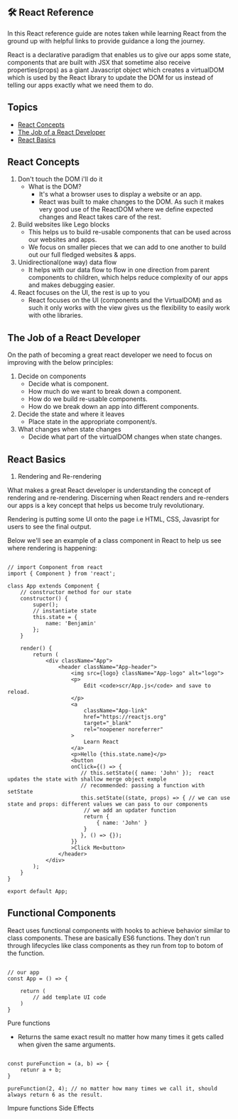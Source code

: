 ## 🛠️ React Reference

In this React reference guide are notes taken while learning React from the ground up with helpful links to provide guidance a long the journey. 

React is a declarative paradigm that enables us to give our apps some state, components that are built with JSX that sometime also receive properties(props) as a giant Javascript object which creates a virtualDOM which is used by the React library to update the DOM for us instead of telling our apps exactly what we need them to do.

## Topics
  - [React Concepts](#react-concepts)
  - [The Job of a React Developer](#the-job-of-a-react-developer)
  - [React Basics](#react-basics)

## React Concepts

1. Don't touch the DOM i'll do it
    - What is the DOM?
      - It's what a browser uses to display a website or an app.
      - React was built to make changes to the DOM. As such it makes very good use of the ReactDOM where we define expected changes and React takes care of the rest.
2. Build websites like Lego blocks
    - This helps us to build re-usable components that can be used across our websites and apps.
    - We focus on smaller pieces that we can add to one another to build out our full fledged websites & apps.
3. Unidirectional(one way) data flow
    - It helps with our data flow to flow in one direction from parent components to children, which helps reduce complexity of our apps and makes debugging easier.
4. React focuses on the UI, the rest is up to you
    - React focuses on the UI (components and the VirtualDOM) and as such it only works with the view gives us the flexibility to easily work with othe libraries. 

## The Job of a React Developer

On the path of becoming a great react developer we need to focus on improving with the below principles:

1. Decide on components
    - Decide what is component.
    - How much do we want to break down a component.
    - How do we build re-usable components.
    - How do we break down an app into different components.
2. Decide the state and where it leaves
    - Place state in the appropriate component/s.
3. What changes when state changes 
    - Decide what part of the virtualDOM changes when state changes.

## React Basics

1. Rendering and Re-rendering

What makes a great React developer is understanding the concept of rendering and re-rendering. Discerning when React renders and re-renders our apps is a key concept that helps us become truly revolutionary.  

Rendering is putting some UI onto the page i.e HTML, CSS, Javasript for users to see the final output.

Below we'll see an example of a class component in React to help us see where rendering is happening:

```JSX

// import Component from react
import { Component } from 'react';

class App extends Component {
    // constructor method for our state
    constructor() {
        super();
        // instantiate state
        this.state = {
            name: 'Benjamin'
        };
    }

    render() {
        return (
            <div className="App">
                <header className="App-header">
                    <img src={logo} className="App-logo" alt="logo">
                    <p>
                        Edit <code>scr/App.js</code> and save to reload.
                    </p>
                    <a
                        className="App-link"
                        href="https://reactjs.org"
                        target="_blank"
                        rel="noopener noreferrer"
                    >
                        Learn React
                    </a>
                    <p>Hello {this.state.name}</p>
                    <button 
                    onClick={() => {
                       // this.setState({ name: 'John' });  react updates the state with shallow merge object exmple
                       // recommended: passing a function with setState
                       this.setState((state, props) => { // we can use state and props: different values we can pass to our components
                        // we add an updater function
                        return {
                            { name: 'John' }
                        }
                       }, () => {});
                    }}
                    >Click Me<button>
                </header>
            </div>
        );
    }
}

export default App;

```

## Functional Components

React uses functional components with hooks to achieve behavior similar to class components. These are basically ES6 functions. They don't run through lifecycles like class components as they run from top to botom of the function.

```JSX

// our app 
const App = () => {

    return (
        // add template UI code
    )
}

```

Pure functions
- Returns the same exact result no matter how many times it gets called when given the same arguments.

```JS

const pureFunction = (a, b) => {
    retunr a + b;
}

pureFunction(2, 4); // no matter how many times we call it, should always return 6 as the result.

```

Impure functions
Side Effects